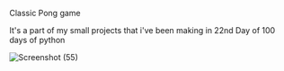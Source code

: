 Classic Pong game

It's a part of my small projects that i've been making in 22nd Day of 100 days of 
python

![Screenshot (55)](https://user-images.githubusercontent.com/73778637/135442929-b3d2916d-c81d-4162-a44c-dc515cc1365e.png)
